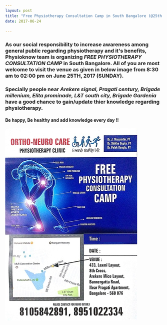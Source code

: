 ```yaml
---
layout: post
title: "Free Physiotherapy Consultation Camp in South Bangalore (@25th June - Sunday from 8:30 am to 2:00 pm)"
date: 2017-06-24

---
```


### As our social responsibility to increase awareness among general public regarding physiotherapy and it's benefits, **Physioknow** team is organizing **_FREE PHYSIOTHERAPY CONSULTATION CAMP_** in **South Bangalore**. All of you are most welcome to visit the venue as given in below image **from 8:30 am to 02:00 pm on June 25TH, 2017 (SUNDAY).**

### Specially people near **_Arekere signal, Pragati century, Brigade millenium, Elita prominade, L&T south city, Brigade Gardenia_** have a good chance to gain/update thier knowledge regarding physiotherapy.

#### **Be happy, Be healthy and add knowledge every day !!** 

![Free Physio Camp @ 25th June in South Bangalore from 8:30 am to 2 PM](/img/freecamp-25062017.jpg?raw=true "Free Physiotherapy Camp in South Bangalore On June 25th, 2017 from 08:30 am to 02:00 pm near Arekere, L&T south City, Brigade MIllenium, Elita Prominade, Pragati Century, Brigade Gardenia apartments, JP Nagar 7th phase")                                                                   
